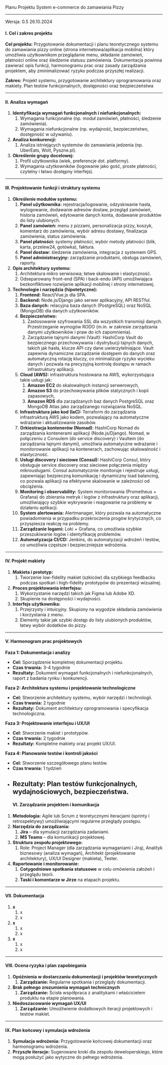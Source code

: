 <a name="_vnpxukvjnony"></a>

Planu Projektu
System e-commerce do zamawiania Pizzy



<a name="_l9sqg16xn0qd"></a><a name="_udq9183vx2cl"></a>










-----


Wersja: 0.5 
26\.10.2024
#### <a name="_lyvpj0d4owxe"></a>**I. Cel i zakres projektu**
**Cel projektu:** Przygotowanie dokumentacji i planu teoretycznego systemu do zamawiania pizzy online (strona internetowa/aplikacja mobilna) który umożliwia użytkownikom przeglądanie menu, składanie zamówień, płatności online oraz śledzenie statusu zamówienia. Dokumentacja powinna zawierać opis funkcji, harmonogramu prac oraz zasady zarządzania projektem, aby zminimalizować ryzyko podczas przyszłej realizacji.

**Zakres:** Projekt systemu, przygotowanie architektury oprogramowania oraz makiety. Plan testów funkcjonalnych, dostępności oraz bezpieczeństwa

-----
#### <a name="_gjb8ia3gc6v3"></a>**II. Analiza wymagań**
1. **Identyfikacja wymagań funkcjonalnych i niefunkcjonalnych:**
   1. Wymagania funkcjonalne (np. moduł zamówień, płatności, śledzenie zamówienia).
   1. Wymagania niefunkcjonalne (np. wydajność, bezpieczeństwo, dostępność w używaniu).
1. **Analiza konkurencji:**
   1. Analiza istniejących systemów do zamawiania jedzenia (np. UberEats, Wolt, Pyszne.pl).
1. **Określenie grupy docelowej:**
   1. Profil użytkownika (wiek, preferencje dot. platformy).
   1. Wymagania użytkowników (logowanie jako gość, proste płatności, czytelny i łatwo dostępny interfejs).
-----
#### <a name="_mgv1ysbzic1x"></a>**III. Projektowanie funkcji i struktury systemu**
1. **Określenie modułów systemu:**
   1. **Panel użytkownika:** rejestracja/logowanie, odzyskiwanie hasła, wylogowanie, dodawanie adresów dostaw, przegląd zamówień, historia zamówień, edytowanie danych konta, dodawanie produktów do listy ulubionych.
   1. **Panel zamówień:** menu z pizzami, personalizacja pizzy, koszyk, komentarz do zamówienia, wybór adresu dostawy, finalizacja zamówienia, status zamówienia.
   1. **Panel płatności:** systemy płatności, wybór metody płatności (blik, karta, przelew24, gotówka), faktura.
   1. **Panel dostaw:** śledzenie zamówienia, integracja z systemem GPS.
   1. **Panel administracyjny:** zarządzanie produktami, obsługa zamówień, raporty.
1. **Opis architektury systemu:**
   1. Architektura mikro serwisowa; łatwe skalowanie i elastyczność.
   1. Odseparowany front-end (SPA) i back-endu (API) umożliwiająca bezkonfliktowe rozwijanie aplikacji mobilnej i strony internetowej.
1. **Technologie i narzędzia (hipotetyczne):**
   1. **Frontend:** React/Vue.js dla SPA.
   1. **Backend:** Node.js/Django jako serwer aplikacyjny, API RESTful.
   1. **Baza danych:** relacyjna baza danych (PostgreSQL) oraz NoSQL (MongoDB) dla danych użytkowników.
   1. **Bezpieczeństwo:**
      1. Zastosowanie szyfrowania SSL dla wszystkich transmisji danych. Przestrzeganie wymogów RODO (m.in. w zakresie zarządzania danymi użytkowników i praw do ich zapomnienia).
      2. Zarządzanie tajnymi danymi (Vault): HashiCorp Vault do bezpiecznego przechowywania i dystrybucji tajnych danych, takich jak hasła, klucze API czy dane uwierzytelniające. Vault zapewnia dynamiczne zarządzanie dostępem do danych oraz automatyczną rotację kluczy, co minimalizuje ryzyko wycieku danych i pozwala na precyzyjną kontrolę dostępu w ramach infrastruktury aplikacji.
   1. **Cloud (AWS):** infrastruktura hostowana na AWS, wykorzystująca takie usługi jak:
      1. **Amazon EC2** do skalowalnych instancji serwerowych,
      2. **Amazon S3** do przechowywania plików statycznych i kopii zapasowych,
      3. **Amazon RDS** dla zarządzanych baz danych PostgreSQL oraz MongoDB Atlas jako zarządzanego rozwiązania NoSQL.
   1. **Infrastruktura jako kod (IaC):** Terraform do zarządzania infrastrukturą AWS jako kodem, pozwalający na automatyczne wdrażanie i aktualizowanie zasobów.
   1. **Orkiestracja kontenerów (Nomad)**: HashiCorp Nomad do zarządzania kontenerami aplikacji (Node.js/Django). Nomad, w połączeniu z Consulem (do service discovery) i Vaultem (do zarządzania tajnymi danymi), umożliwia automatyczne wdrażanie i monitorowanie aplikacji na kontenerach, zachowując skalowalność i elastyczność.
   1. **Usługi discovery i sieciowe (Consul):** HashiCorp Consul, który obsługuje service discovery oraz sieciowe połączenia między mikrousługami. Consul automatycznie monitoruje i rejestruje usługi, zapewniając bezpieczną komunikację i dynamiczny load balancing, co pozwala aplikacji na efektywne skalowanie w zależności od obciążenia.
   1. **Monitoring i observability:** System monitorowania (Prometheus + Grafana) do zbierania metryk i logów z infrastruktury oraz aplikacji, umożliwiający szybkie wykrywanie i reagowanie na problemy w działaniu aplikacji.
   1. **System alertowania:** Alertmanager, który pozwala na automatyczne powiadomienia w przypadku przekroczenia progów krytycznych, co przyspiesza reakcję na problemy.
   1. **Zarządzanie logami:** Loki + Grafana, co umożliwia szybkie przeszukiwanie logów i identyfikację problemów.
   1. **Automatyzacja CI/CD:** Jenkins, do automatyzacji wdrożeń i testów, co umożliwia częstsze i bezpieczniejsze wdrożenia.
-----
#### <a name="_q7dozito4mpv"></a>**IV. Projekt makiety**
1. **Makieta i prototyp:**
   1. Tworzenie low-fidelity makiet (szkiców) dla szybkiego feedbacku podczas spotkań i high-fidelity prototypów do prezentacji wizualnej.
1. **Proces projektowania interfejsu:**
   1. Wykorzystanie narzędzi takich jak Figma lub Adobe XD.
   1. Skupienie na dostępności i wydajności.
1. **Interfejs użytkownika:**
   1. Przejrzysty i intuicyjny. Skupiony na wygodzie składania zamówienia i korzystania z menu.
   1. Elementy takie jak szybki dostęp do listy ulubionych produktów, łatwy wybór dodatków do pizzy.
-----
#### <a name="_oir2fo7i376i"></a>**V. Harmonogram prac projektowych**
**Faza 1: Dokumentacja i analizy**

- **Cel:** Sporządzenie kompletnej dokumentacji projektu.
- **Czas trwania:** 3-4 tygodnie
- **Rezultaty:** Dokument wymagań funkcjonalnych i niefunkcjonalnych, raport z badania rynku i konkurencji.

**Faza 2: Architektura systemu i projektowanie technologiczne**

- **Cel:** Stworzenie architektury systemu, wybór narzędzi i technologii.
- **Czas trwania:** 2 tygodnie
- **Rezultaty:** Dokument architektury oprogramowania i specyfikacja technologiczna.

**Faza 3: Projektowanie interfejsu i UX/UI**

- **Cel:** Stworzenie makiet i prototypów.
- **Czas trwania:** 2 tygodnie
- **Rezultaty:** Kompletne makiety oraz projekt UX/UI.

**Faza 4: Planowanie testów i kontroli jakości**

- **Cel:** Stworzenie szczegółowego planu testów.
- **Czas trwania:** 1 tydzień
- **Rezultaty:** Plan testów funkcjonalnych, wydajnościowych, bezpieczeństwa.
  -----
  #### <a name="_9mp51pjzcb37"></a>**VI. Zarządzanie projektem i komunikacja**
1. **Metodologia:** Agile lub Scrum z teoretycznymi iteracjami (sprinty i retrospektywy) umożliwiającymi regularne przeglądy postępu.
1. **Narzędzia do zarządzania:**
   1. **Jira** – dla symulacji zarządzania zadaniami.
   1. **MS Teams** – dla komunikacji projektowej.
1. **Struktura zespołu projektowego:**
   1. Role:  Project Manager (dla zarządzania wymaganiami i Jirą), Analityk biznesowy (analiza wymagań), Architekt (projektowanie architektury), UX/UI Designer (makieta), Tester.
1. **Raportowanie i monitorowanie:**
   1. **Cotygodniowe spotkania statusowe** w celu omówienia założeń i przeglądu teorii.
   1. **Taski i komentarze w Jirze** na etapach projektu.
-----
#### <a name="_w2j6z5t1onem"></a>**VII. Dokumentacja**
1. **x**
   1. x
   1. x
1. **x**
   1. x
   1. x
1. **x**
   1. x
   1. x
-----
#### <a name="_k9fqt447vb3f"></a>**VIII. Ocena ryzyka i plan zapobiegania**
1. **Opóźnienia w dostarczaniu dokumentacji i projektów teoretycznych**
   1. **Zarządzanie:** Regularne spotkania i przeglądy dokumentacji.
1. **Brak pełnego zrozumienia wymagań technicznych**
   1. **Zarządzanie:** Ścisła współpraca z analitykami i właścicielem produktu na etapie planowania.
1. **Niedoszacowanie wymagań UX/UI**
   1. **Zarządzanie:** Umożliwienie dodatkowych iteracji projektowych i testów makiet.
-----
#### <a name="_m31pcq59qusl"></a>**IX. Plan końcowy i symulacja wdrożenia**
1. **Symulacja wdrożenia:** Przygotowanie końcowej dokumentacji oraz harmonogramu wdrożenia.
1. **Przyszłe iteracje:** Sugerowane kroki dla zespołu deweloperskiego, które mogą posłużyć jako wytyczne do pełnego wdrożenia.


